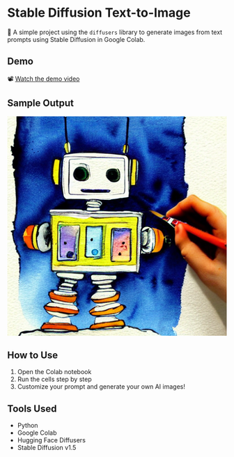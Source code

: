 # Stable Diffusion Text-to-Image

🎨 A simple project using the `diffusers` library to generate images from text prompts using Stable Diffusion in Google Colab.

## Demo
📽️ [Watch the demo video](demo_video.mp4)

## Sample Output
![Sample Image](generated_image.png)

## How to Use
1. Open the Colab notebook
2. Run the cells step by step
3. Customize your prompt and generate your own AI images!

## Tools Used
- Python
- Google Colab
- Hugging Face Diffusers
- Stable Diffusion v1.5

